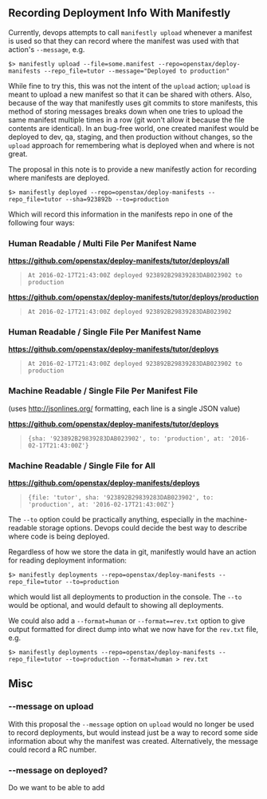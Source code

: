 ## Recording Deployment Info With Manifestly

Currently, devops attempts to call `manifestly upload` whenever a manifest is used so that they can record where the manifest was used with that action's `--message`, e.g.

```
$> manifestly upload --file=some.manifest --repo=openstax/deploy-manifests --repo_file=tutor --message="Deployed to production"
```

While fine to try this, this was not the intent of the `upload` action; `upload` is meant to upload a new manifest so that it can be shared with others.  Also, because of the way that manifestly uses git commits to store manifests, this method of storing messages breaks down when one tries to upload the same manifest multiple times in a row (git won't allow it because the file contents are identical).  In an bug-free world, one created manifest would be deployed to dev, qa, staging, and then production without changes, so the `upload` approach for remembering what is deployed when and where is not great.

The proposal in this note is to provide a new manifestly action for recording where manifests are deployed.

```
$> manifestly deployed --repo=openstax/deploy-manifests --repo_file=tutor --sha=923892b --to=production
```

Which will record this information in the manifests repo in one of the following four ways:

### Human Readable / Multi File Per Manifest Name

**https://github.com/openstax/deploy-manifests/tutor/deploys/all**
> `At 2016-02-17T21:43:00Z deployed 923892B29839283DAB023902 to production`

**https://github.com/openstax/deploy-manifests/tutor/deploys/production**
> `At 2016-02-17T21:43:00Z deployed 923892B29839283DAB023902`

### Human Readable / Single File Per Manifest Name

**https://github.com/openstax/deploy-manifests/tutor/deploys**
> `At 2016-02-17T21:43:00Z deployed 923892B29839283DAB023902 to production`

### Machine Readable / Single File Per Manifest File

(uses http://jsonlines.org/ formatting, each line is a single JSON value)

**https://github.com/openstax/deploy-manifests/tutor/deploys**
> `{sha: '923892B29839283DAB023902', to: 'production', at: '2016-02-17T21:43:00Z'}`

### Machine Readable / Single File for All

**https://github.com/openstax/deploy-manifests/deploys**
> `{file: 'tutor', sha: '923892B29839283DAB023902', to: 'production', at: '2016-02-17T21:43:00Z'}`

The `--to` option could be practically anything, especially in the machine-readable storage options.  Devops could decide the best way to describe where code is being deployed.

Regardless of how we store the data in git, manifestly would have an action for reading deployment information:

```
$> manifestly deployments --repo=openstax/deploy-manifests --repo_file=tutor --to=production
```

which would list all deployments to production in the console.  The `--to` would be optional, and would default to showing all deployments.

We could also add a `--format=human` or `--format==rev.txt` option to give output formatted for direct dump into what we now have for the `rev.txt` file, e.g.

```
$> manifestly deployments --repo=openstax/deploy-manifests --repo_file=tutor --to=production --format=human > rev.txt
```

## Misc

### --message on upload

With this proposal the `--message` option on `upload` would no longer be used to record deployments, but would instead just be a way to record some side information about why the manifest was created.  Alternatively, the message could record a RC number.

### --message on deployed?

Do we want to be able to add

